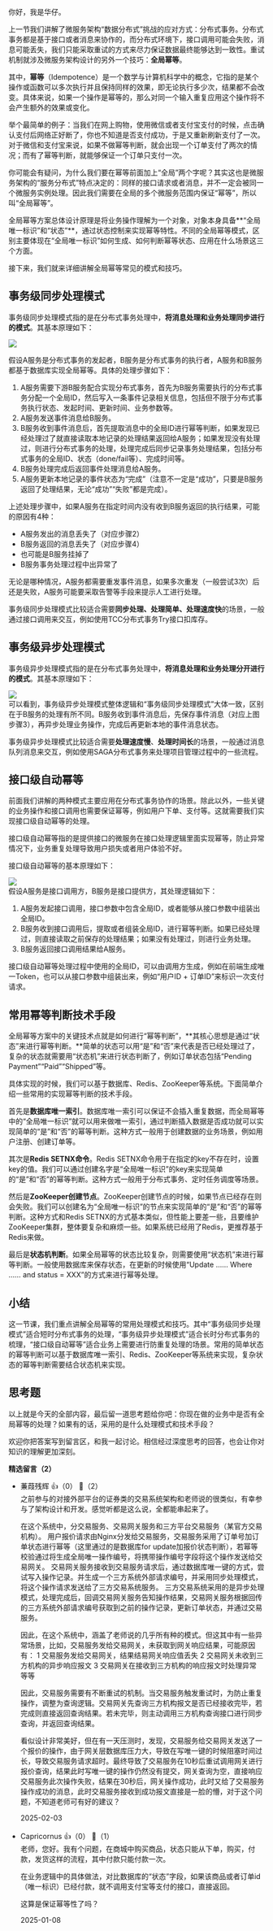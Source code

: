 你好，我是华仔。

上一节我们讲解了微服务架构“数据分布式”挑战的应对方式：分布式事务。分布式事务都是基于接口或者消息来协作的，而分布式环境下，接口调用可能会失败，消息可能丢失，我们只能采取重试的方式来尽力保证数据最终能够达到一致性。重试机制就涉及微服务架构设计的另外一个技巧：**全局幂等**。

其中，**幂等**（Idempotence）是一个数学与计算机科学中的概念，它指的是某个操作或函数可以多次执行并且保持同样的效果，即无论执行多少次，结果都不会改变。具体来说，如果一个操作是幂等的，那么对同一个输入重复应用这个操作将不会产生额外的效果或变化。

举个最简单的例子：当我们在网上购物，使用微信或者支付宝支付的时候，点击确认支付后网络正好断了，你也不知道是否支付成功，于是又重新刷新支付了一次。对于微信和支付宝来说，如果不做幂等判断，就会出现一个订单支付了两次的情况；而有了幂等判断，就能够保证一个订单只支付一次。

你可能会有疑问，为什么我们要在幂等前面加上“全局”两个字呢？其实这也是微服务架构的“服务分布式”特点决定的：同样的接口请求或者消息，并不一定会被同一个微服务实例处理。因此我们需要在全局的多个微服务范围内保证“幂等”，所以叫“全局幂等”。

全局幂等方案总体设计原理是将业务操作理解为一个对象，对象本身具备**“全局唯一标识”和“状态”**，通过状态控制来实现幂等特性。不同的全局幂等模式，区别主要体现在“全局唯一标识”如何生成、如何判断幂等状态、应用在什么场景这三个方面。

接下来，我们就来详细讲解全局幂等常见的模式和技巧。

## 事务级同步处理模式

事务级同步处理模式指的是在分布式事务处理中，**将消息处理和业务处理同步进行的模式**。其基本原理如下：

![](https://static001.geekbang.org/resource/image/ea/80/ea71c3c08fe4c47d202dbdc975fb6f80.jpg?wh=2546x786)

假设A服务是分布式事务的发起者，B服务是分布式事务的执行者，A服务和B服务都基于数据库实现全局幂等。具体的处理步骤如下：

1. A服务需要下游B服务配合实现分布式事务，首先为B服务需要执行的分布式事务分配一个全局ID，然后写入一条事件记录相关信息，包括但不限于分布式事务执行状态、发起时间、更新时间、业务参数等。
2. A服务发送事件消息给B服务。
3. B服务收到事件消息后，首先提取消息中的全局ID进行幂等判断，如果发现已经处理过了就直接读取本地记录的处理结果返回给A服务；如果发现没有处理过，则进行分布式事务的处理，处理完成后同步记录事务处理结果，包括分布式事务的全局ID、状态（done/fail等）、完成时间等。
4. B服务处理完成后返回事件处理消息给A服务。
5. A服务更新本地记录的事件状态为“完成”（注意不一定是“成功”，只要是B服务返回了处理结果，无论“成功”“失败”都是完成）。

上述处理步骤中，如果A服务在指定时间内没有收到B服务返回的执行结果，可能的原因有4种：

- A服务发出的消息丢失了（对应步骤2）
- B服务返回的消息丢失了（对应步骤4）
- 也可能是B服务挂掉了
- B服务事务处理过程中出异常了

无论是哪种情况，A服务都需要重发事件消息，如果多次重发（一般尝试3次）后还是失败，A服务可能要采取告警等手段来提示人工进行处理。

事务级同步处理模式比较适合需要**同步处理、处理简单、处理速度快**的场景，一般通过接口调用来交互，例如使用TCC分布式事务Try接口扣库存。

## 事务级异步处理模式

事务级异步处理模式指的是在分布式事务处理中，**将消息处理和业务处理分开进行的模式**。其基本原理如下：

![](https://static001.geekbang.org/resource/image/05/d5/051556f52b4d587a6310fffb8afe9dd5.jpg?wh=2614x850)  
可以看到，事务级异步处理模式整体逻辑和“事务级同步处理模式”大体一致，区别在于B服务的处理有所不同。B服务收到事件消息后，先保存事件消息（对应上图步骤3），再异步处理业务操作，完成后再更新本地的事件消息状态。

事务级异步处理模式比较适合需要**处理速度慢**、**处理时间长**的场景，一般通过消息队列消息来交互，例如使用SAGA分布式事务来处理项目管理过程中的一些流程。

## 接口级自动幂等

前面我们讲解的两种模式主要应用在分布式事务协作的场景。除此以外，一些关键的业务操作和接口调用也需要保证幂等，例如用户下单、支付等。这就需要我们实现接口级自动幂等的处理。

接口级自动幂等指的是提供接口的微服务在接口处理逻辑里面实现幂等，防止异常情况下，业务重复处理导致用户损失或者用户体验不好。

接口级自动幂等的基本原理如下：

![](https://static001.geekbang.org/resource/image/2d/65/2d3f19d374976fc49eceaa2a8599c765.jpg?wh=2272x792)  
假设A服务是接口调用方，B服务是接口提供方，其处理逻辑如下：

1. A服务发起接口调用，接口参数中包含全局ID，或者能够从接口参数中组装出全局ID。
2. B服务收到接口调用后，提取或者组装全局ID，进行幂等判断。如果已经处理过，则直接读取之前保存的处理结果；如果没有处理过，则进行业务处理。
3. B服务返回接口调用结果给A服务。

接口级自动幂等处理过程中使用的全局ID，可以由调用方生成，例如在前端生成唯一Token，也可以从接口参数中组装出来，例如“用户ID + 订单ID”来标识一次支付请求。

## 常用幂等判断技术手段

全局幂等方案中的关键技术点就是如何进行“幂等判断”，**其核心思想是通过“状态”来进行幂等判断。**简单的状态可以用“是”和“否”来代表是否已经处理过了，复杂的状态就需要用“状态机”来进行状态判断了，例如订单状态包括“Pending Payment”“Paid”“Shipped”等。

具体实现的时候，我们可以基于数据库、Redis、ZooKeeper等系统。下面简单介绍一些常用的实现幂等判断的技术手段。

首先是**数据库唯一索引**。数据库唯一索引可以保证不会插入重复数据，而全局幂等中的“全局唯一标识”就可以用来做唯一索引，通过判断插入数据是否成功就可以实现简单的“是”和“否”的幂等判断。这种方式一般用于创建数据的业务场景，例如用户注册、创建订单等。

其次是**Redis SETNX命令**。Redis SETNX命令用于在指定的key不存在时，设置key的值。我们可以通过创建名字是“全局唯一标识”的key来实现简单的“是”和“否”的幂等判断。这种方式一般用于分布式事务、定时任务调度等场景。

然后是**ZooKeeper创建节点**。ZooKeeper创建节点的时候，如果节点已经存在则会失败。我们可以创建名为“全局唯一标识”的节点来实现简单的“是”和“否”的幂等判断。这种方式和Redis SETNX的方式基本类似，但性能上要差一些，且要维护ZooKeeper集群，整体要复杂和麻烦一些。如果系统已经用了Redis，更推荐基于Redis来做。

最后是**状态机判断**。如果全局幂等的状态比较复杂，则需要使用“状态机”来进行幂等判断。一般使用数据库来保存状态，在更新的时候使用“Update …… Where …… and status = XXX”的方式来进行幂等处理。

## 小结

这一节课，我们重点讲解全局幂等的常用处理模式和技巧。其中“事务级同步处理模式”适合短时分布式事务的处理，“事务级异步处理模式”适合长时分布式事务的梳理，“接口级自动幂等”适合业务上需要进行防重复处理的场景。常用的简单状态的幂等判断可以基于数据库唯一索引、Redis、ZooKeeper等系统来实现，复杂状态的幂等判断需要结合状态机来实现。

## 思考题

以上就是今天的全部内容，最后留一道思考题给你吧：你现在做的业务中是否有全局幂等的处理？如果有的话，采用的是什么处理模式和技术手段？

欢迎你把答案写到留言区，和我一起讨论。相信经过深度思考的回答，也会让你对知识的理解更加深刻。
<div><strong>精选留言（2）</strong></div><ul>
<li><span>蒹葭残辉</span> 👍（0） 💬（2）<div>之前参与的对接外部平台的证券类的交易系统架构和老师说的很类似，有幸参与了架构设计和开发。感觉听都是这么说，全都能串起来了。

在这个系统中，分交易服务、交易网关服务和三方平台交易服务（某官方交易机构）。
用户报价请求由Nginx分发给交易服务，交易服务采用了订单号加订单状态进行幂等（这里通过的是数据库for update加报价状态判断），若幂等校验通过将生成全局唯一操作编号，将携带操作编号字段将这个操作发送给交易网关。
交易网关服务接收到交易服务请求后，通过数据库唯一键的方式，尝试写入操作记录。并生成一个三方系统外部请求编号，并采用同步处理模式，将这个操作请求发送给了三方交易系统服务。
三方交易系统采用的是异步处理模式，处理完成后，回调交易网关服务告知操作结果，交易网关服务根据回传的三方系统外部请求编号获取到之前的操作记录，更新订单状态，并通过交易服务。

因此，在这个系统中，涵盖了老师说的几乎所有种的模式。但这其中有一些异常场景，比如，交易服务发给交易网关，未获取到网关响应结果，可能原因有：
1 交易服务发给交易网关，结果结易网关响应值丢失
2 交易网关未收到三方机构的异步响应报文
3 交易网关在接收到三方机构的响应报文时处理异常
等等

因此，交易服务需要有不断重试的机制。当交易服务触发重试时，为防止重复操作，调整为查询逻辑。交易网关先查询三方机构报文是否已经接收完毕，若完成则直接返回查询结果。若未完毕，则主动调用三方机构查询接口进行同步查询，并返回查询结果。

看似设计非常美好，但在有一天压测时，发现，交易服务给交易网关发送了一个报价的操作，由于网关层数据库压力大，导致在写唯一键的时候阻塞时间过长，导致交易服务请求超时。最终导致了交易服务在10秒后重试调用网关进行报价查询，结果此时写唯一键的操作仍然没有提交，网关查询为空，直接响应交易服务此次操作失败，结果在30秒后，网关操作成功，此时又给了交易服务操作成功的消息，此时交易服务接收到成功报文直接是一脸的懵，对于这个问题，不知道老师可有好的建议？</div>2025-02-03</li><br/><li><span>Capricornus</span> 👍（0） 💬（1）<div>老师，您好。我有个问题，在商城中购买商品，状态只能从下单，购买，付款，发货这样的流程，其中付款只能付款一次。

在业务逻辑中的具体做法，对比数据库的“状态”字段，如果该商品或者订单id（唯一标识）已经付款，就不调用支付宝等支付的接口，直接返回。

这算是保证幂等性了吗？</div>2025-01-08</li><br/>
</ul>